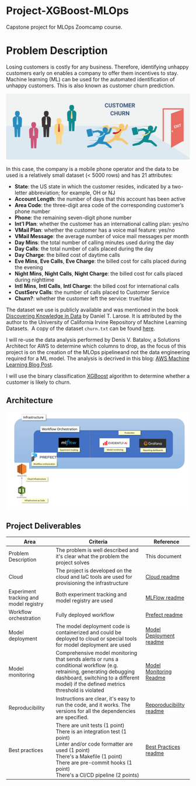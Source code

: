 # Project-XGBoost-MLOps

Capstone project for MLOps Zoomcamp course.

# Problem Description

Losing customers is costly for any business. Therefore, identifying unhappy customers early on enables a company to offer them incentives to stay. Machine learning (ML) can be used for the automated identification of unhappy customers. This is also known as customer churn prediction. 

![Customer-Churn](images/Customer-Churn.png)

In this case, the company is a mobile phone operator and the data to be used is a relatively small dataset (< 5000 rows) and has 21 attributes:

- **State**: the US state in which the customer resides, indicated by a two-letter abbreviation; for example, OH or NJ
- **Account Length**: the number of days that this account has been active
- **Area Code**: the three-digit area code of the corresponding customer’s phone number
- **Phone**: the remaining seven-digit phone number
- **Int’l Plan**: whether the customer has an international calling plan: yes/no
- **VMail Plan**: whether the customer has a voice mail feature: yes/no
- **VMail Message**: the average number of voice mail messages per month
- **Day Mins**: the total number of calling minutes used during the day
- **Day Calls**: the total number of calls placed during the day
- **Day Charge**: the billed cost of daytime calls
- **Eve Mins**, **Eve Calls**, **Eve Charge**: the billed cost for calls placed during the evening
- **Night Mins**, **Night Calls**, **Night Charge**: the billed cost for calls placed during nighttime
- **Intl Mins**, **Intl Calls**, **Intl Charge**: the billed cost for international calls
- **CustServ Calls**: the number of calls placed to Customer Service
- **Churn?**: whether the customer left the service: true/false

The dataset we use is publicly available and was mentioned in the book [Discovering Knowledge in Data](https://www.amazon.com/dp/0470908742/) by Daniel T. Larose. It is attributed by the author to the University of California Irvine Repository of Machine Learning Datasets.  A copy of the dataset `churn.txt` can be found [here](https://github.com/BuzzKanga/Project-XGBoost-MLOps/tree/main/data).

I will re-use the data analysis performed by Denis V. Batalov, a Solutions Architect for AWS to determine which columns to drop, as the focus of this project is on the creation of the MLOps pipelineand not the data engineering required for a ML model. The analysis is decrived in this blog: [AWS Machine Learning Blog Post](https://aws.amazon.com/blogs/machine-learning/predicting-customer-churn-with-amazon-machine-learning/).

I will use the binary classification [XGBoost](https://xgboost.readthedocs.io/en/stable/index.html) algorithm to determine whether a customer is likely to churn.

## Architecture

![Architecture](images/Architecture.png)

## Project Deliverables

| Area                                   | Criteria                                                                                                                                                                                                                                        | Reference                                                                                                            |
| -------------------------------------- | ----------------------------------------------------------------------------------------------------------------------------------------------------------------------------------------------------------------------------------------------- | -------------------------------------------------------------------------------------------------------------------- |
| Problem Description                    | The problem is well described and it's clear what the problem the project solves                                                                                                                                                                | This document                                                                                                        |
| Cloud                                  | The project is developed on the cloud and IaC tools are used for provisioning the infrastructure                                                                                                                                                | [Cloud readme](https://github.com/BuzzKanga/Project-XGBoost-MLOps/blob/main/cloud%20readme.md)                       |
| Experiment tracking and model registry | Both experiment tracking and model registry are used                                                                                                                                                                                            | [MLFlow readme](https://github.com/BuzzKanga/Project-XGBoost-MLOps/blob/main/mlflow%20readme.md)                     |
| Workflow orchestration                 | Fully deployed workflow                                                                                                                                                                                                                         | [Prefect readme](https://github.com/BuzzKanga/Project-XGBoost-MLOps/blob/main/prefect%20readme.md)                   |
| Model deployment                       | The model deployment code is containerized and could be deployed to cloud or special tools for model deployment are used                                                                                                                        | [Model Deployment readme](https://github.com/BuzzKanga/Project-XGBoost-MLOps/blob/main/model%20deployment.md)        |
| Model monitoring                       | Comprehensive model monitoring that sends alerts or runs a conditional workflow (e.g. retraining, generating debugging dashboard, switching to a different model) if the defined metrics threshold is violated                                  | [Model Monitoring Readme](https://github.com/BuzzKanga/Project-XGBoost-MLOps/blob/main/monitoring%20readme.md)       |
| Reproducibility                        | Instructions are clear, it's easy to run the code, and it works. The versions for all the dependencies are specified.                                                                                                                           | [Reporoducibility readme](https://github.com/BuzzKanga/Project-XGBoost-MLOps/blob/main/reporoducibility%20readme.md) |
| Best practices                         | There are unit tests (1 point)<br/>There is an integration test (1 point)<br/>Linter and/or code formatter are used (1 point)<br/>There's a Makefile (1 point)<br/>There are pre-commit hooks (1 point)<br/>There's a CI/CD pipeline (2 points) | [Best Practices readme](https://github.com/BuzzKanga/Project-XGBoost-MLOps/blob/main/best%20practices%20readme.md)   |

